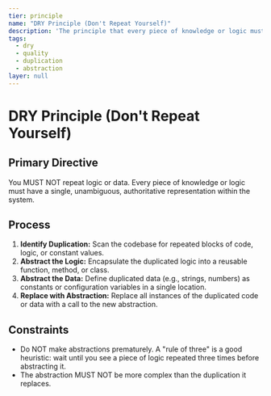 ```yaml
---
tier: principle
name: "DRY Principle (Don't Repeat Yourself)"
description: 'The principle that every piece of knowledge or logic must have a single, unambiguous, authoritative representation within a system.'
tags:
  - dry
  - quality
  - duplication
  - abstraction
layer: null
---
```


# DRY Principle (Don't Repeat Yourself)

## Primary Directive

You MUST NOT repeat logic or data. Every piece of knowledge or logic must have a single, unambiguous, authoritative representation within the system.

## Process

1.  **Identify Duplication:** Scan the codebase for repeated blocks of code, logic, or constant values.
2.  **Abstract the Logic:** Encapsulate the duplicated logic into a reusable function, method, or class.
3.  **Abstract the Data:** Define duplicated data (e.g., strings, numbers) as constants or configuration variables in a single location.
4.  **Replace with Abstraction:** Replace all instances of the duplicated code or data with a call to the new abstraction.

## Constraints

- Do NOT make abstractions prematurely. A "rule of three" is a good heuristic: wait until you see a piece of logic repeated three times before abstracting it.
- The abstraction MUST NOT be more complex than the duplication it replaces.
